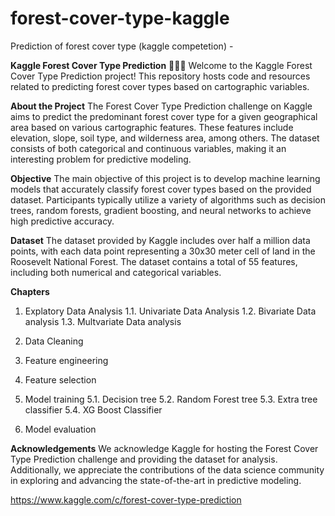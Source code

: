 # forest-cover-type-kaggle
Prediction of forest cover type (kaggle competetion) - 

**Kaggle Forest Cover Type Prediction**  🌲🌳🌿
Welcome to the Kaggle Forest Cover Type Prediction project! This repository hosts code and resources related to predicting forest cover types based on cartographic variables.

**About the Project**
The Forest Cover Type Prediction challenge on Kaggle aims to predict the predominant forest cover type for a given geographical area based on various cartographic features. These features include elevation, slope, soil type, and wilderness area, among others. The dataset consists of both categorical and continuous variables, making it an interesting problem for predictive modeling.

**Objective**
The main objective of this project is to develop machine learning models that accurately classify forest cover types based on the provided dataset. Participants typically utilize a variety of algorithms such as decision trees, random forests, gradient boosting, and neural networks to achieve high predictive accuracy.

**Dataset**
The dataset provided by Kaggle includes over half a million data points, with each data point representing a 30x30 meter cell of land in the Roosevelt National Forest. The dataset contains a total of 55 features, including both numerical and categorical variables.

**Chapters**

1. Explatory Data Analysis
   1.1. Univariate Data Analysis
   1.2. Bivariate Data analysis
   1.3. Multvariate Data analysis

2. Data Cleaning
3. Feature engineering
4. Feature selection
5. Model training
    5.1. Decision tree
    5.2. Random Forest tree
    5.3. Extra tree classifier
    5.4. XG Boost Classifier
6. Model evaluation 
    

**Acknowledgements**
We acknowledge Kaggle for hosting the Forest Cover Type Prediction challenge and providing the dataset for analysis. Additionally, we appreciate the contributions of the data science community in exploring and advancing the state-of-the-art in predictive modeling.

https://www.kaggle.com/c/forest-cover-type-prediction
